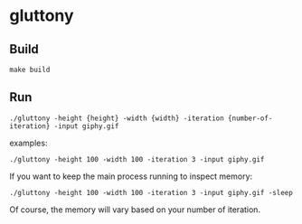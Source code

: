 # gluttony

## Build

```console
make build
```

## Run

```console
./gluttony -height {height} -width {width} -iteration {number-of-iteration} -input giphy.gif
```

examples:

```console
./gluttony -height 100 -width 100 -iteration 3 -input giphy.gif
```

If you want to keep the main process running to inspect memory:

```console
./gluttony -height 100 -width 100 -iteration 3 -input giphy.gif -sleep
```

Of course, the memory will vary based on your number of iteration.
